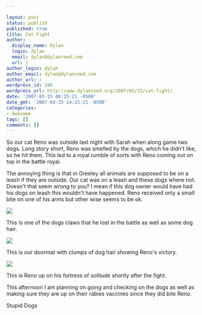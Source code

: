 ```yaml
---

layout: post
status: publish
published: true
title: Cat Fight
author:
  display_name: Dylan
  login: dylan
  email: dylan@dylanreed.com
  url: /
author_login: dylan
author_email: dylan@dylanreed.com
author_url: /
wordpress_id: 288
wordpress_url: http://www.dylanreed.org/2007/03/15/cat-fight/
date: '2007-03-15 08:25:21 -0500'
date_gmt: '2007-03-15 14:25:21 -0500'
categories:
- Awesome
tags: []
comments: []
---
```


So our cat Reno was outside last night with Sarah when along game two dogs. Long story short, Reno was smelled by the dogs, which he didn't like, so he hit them. This led to a royal rumble of sorts with Reno coming out on top in the battle royal.

The annoying thing is that in Greeley all animals are supposed to be on a leash if they are outside. Our cat was on a leash and these dogs where not. Doesn't that seem wrong to you? I mean if this dog owner would have had his dogs on leash this wouldn't have happened. Reno received only a small bite on one of his arms but other wise seems to be ok.

![][1]

   [1]: http://farm1.static.flickr.com/173/421717896_8be398ffe3.jpg?v=0

This is one of the dogs claws that he lost in the battle as well as some dog hair.

![][2]

   [2]: http://farm1.static.flickr.com/129/421718493_5f1f1aed09.jpg?v=0

This is our doormat with clumps of dog hair showing Reno's victory.

![][3]

   [3]: http://farm1.static.flickr.com/145/421717472_45345165d4.jpg?v=0

This is Reno up on his fortress of solitude shortly after the fight.

This afternoon I am planning on going and checking on the dogs as well as making sure they are up on their rabies vaccines since they did bite Reno.

Stupid Dogs
